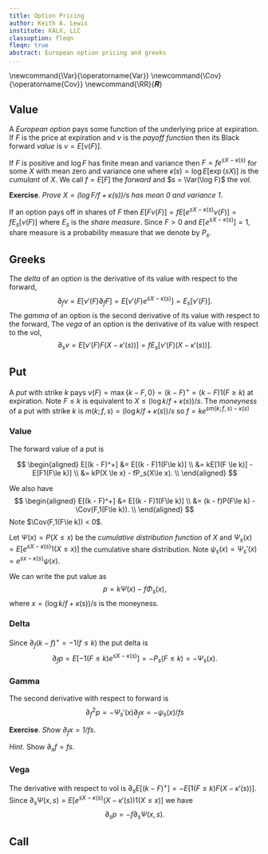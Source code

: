 ```yaml
---
title: Option Pricing
author: Keith A. Lewis
institute: KALX, LLC
classoption: fleqn
fleqn: true
abstract: European option pricing and greeks
...
```


\newcommand{\Var}{\operatorname{Var}}
\newcommand{\Cov}{\operatorname{Cov}}
\newcommand{\RR}{𝑹}

## Value

A _European option_ pays some function of the underlying price at expiration.
If $F$ is the price at expiration and $\nu$ is the _payoff function_
then its Black forward _value_ is ${v = E[\nu(F)]}$.

If $F$ is positive and $\log F$ has finite mean and variance then
$F = fe^{sX - \kappa(s)}$ for some $X$ with mean zero and variance one
where $\kappa(s) = \log E[\exp(sX)]$ is the _cumulant_ of $X$.
We call $f = E[F]$ the _forward_ and $s = \Var(\log F)$ the _vol_.

__Exercise__. _Prove ${X = (\log F/f + \kappa(s))/s}$ has mean 0 and variance 1_.

If an option pays off in shares of $F$ then 
$E[F\nu(F)] = fE[ e^{sX - \kappa(s)}\nu(F)] = fE_s[\nu(F)]$
where $E_s$ is the _share measure_.
Since $F > 0$ and $E[e^{sX - \kappa(s)}] = 1$, share measure is a probability measure
that we denote by $P_s$.

## Greeks

The _delta_ of an option is the derivative of its value with respect to the forward,
$$
	\partial_f v = E[\nu'(F)\partial_f F] = E[\nu'(F)e^{sX - \kappa(s)}] = E_s[\nu'(F)].
$$
The _gamma_ of an option is the second derivative of its value with respect to the forward,
The _vega_ of an option is the derivative of its value with respect to the vol,
$$
	\partial_s v = E[\nu'(F) F (X - \kappa'(s))] = f E_s[\nu'(F) (X - \kappa'(s))].
$$

## Put

A _put_ with strike $k$ pays $\nu(F) = \max\{k - F, 0\} = (k - F)^+ = (k - F)1(F\ge k)$ at expiration.
Note $F\le k$ is equivalent to $X\le (\log k/f + \kappa(s))/s$.
The _moneyness_ of a put with strike $k$ is ${m(k; f, s) = (\log k/f + \kappa(s))/s}$
so $f = ke^{sm(k;f,s) - \kappa(s)}$

### Value

The forward value of a put is

$$
\begin{aligned}
E[(k - F)^+] &= E[(k - F)1(F\le k)] \\
	&= kE[1(F \le k)] - E[F1(F\le k)] \\
	&= kP(X \le x) - fP_s(X\le x). \\
\end{aligned}
$$

We also have
$$
\begin{aligned}
E[(k - F)^+] &= E[(k - F)1(F\le k)] \\
	&= (k - f)P(F\le k) - \Cov(F,1(F\le k)). \\
\end{aligned}
$$
Note $\Cov(F,1(F\le k)) < 0$.

Let $\Psi(x) = P(X\le x)$ be the _cumulative distribution function_ of $X$
and ${\Psi_s(x) = E[e^{sX - \kappa(s)} 1(X\le x)]}$
the cumulative share distribution.
Note $\psi_s(x) = \Psi_s'(x) = e^{sx - \kappa(s)}\psi(x)$.

We can write the put value as
$$
	p = k\Psi(x) - f\Phi_s(x),
$$
where $x = (\log k/f + \kappa(s))/s$ is the moneyness.

### Delta

Since $\partial_f (k - f)^+ = -1(f \le k)$ the put delta is
$$
	\partial_f p = E[-1(F \le k)e^{sX - \kappa(s)}] = -P_s(F\le k) = -\Psi_s(x).
$$

### Gamma

The second derivative with respect to forward is
$$
	\partial_f^2 p = -\Psi_s'(x)\partial_f x = -\psi_s(x)/fs
$$

__Exercise__. _Show $\partial_f x = 1/fs$_.

_Hint_. Show $\partial_x f = fs$.

### Vega

The derivative with respect to vol is
$\partial_s E[(k - F)^+] = -E[1(F\le k)F(X - \kappa'(s))]$.
Since ${\partial_s \Psi(x, s) = E[e^{sX - \kappa(s)}(X - \kappa'(s))1(X\le x)]}$
we have
$$
	\partial_s p = -f\partial_s\Psi(x, s).
$$

## Call
